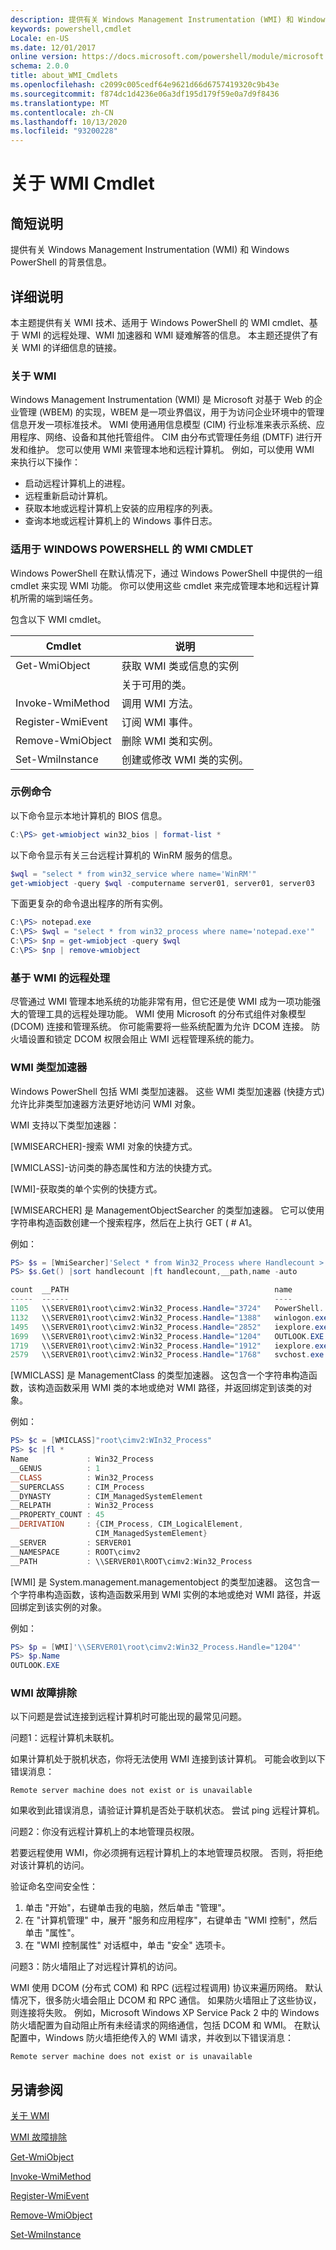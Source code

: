 ```yaml
---
description: 提供有关 Windows Management Instrumentation (WMI) 和 Windows PowerShell 的背景信息。
keywords: powershell,cmdlet
Locale: en-US
ms.date: 12/01/2017
online version: https://docs.microsoft.com/powershell/module/microsoft.powershell.core/about/about_wmi_cmdlets?view=powershell-5.1&WT.mc_id=ps-gethelp
schema: 2.0.0
title: about_WMI_Cmdlets
ms.openlocfilehash: c2099c005cedf64e9621d66d6757419320c9b43e
ms.sourcegitcommit: f874dc1d4236e06a3df195d179f59e0a7d9f8436
ms.translationtype: MT
ms.contentlocale: zh-CN
ms.lasthandoff: 10/13/2020
ms.locfileid: "93200228"
---
```

# <a name="about-wmi-cmdlets"></a>关于 WMI Cmdlet

## <a name="short-description"></a>简短说明

提供有关 Windows Management Instrumentation (WMI) 和 Windows PowerShell 的背景信息。

## <a name="long-description"></a>详细说明

本主题提供有关 WMI 技术、适用于 Windows PowerShell 的 WMI cmdlet、基于 WMI 的远程处理、WMI 加速器和 WMI 疑难解答的信息。 本主题还提供了有关 WMI 的详细信息的链接。

### <a name="about-wmi"></a>关于 WMI

Windows Management Instrumentation (WMI) 是 Microsoft 对基于 Web 的企业管理 (WBEM) 的实现，WBEM 是一项业界倡议，用于为访问企业环境中的管理信息开发一项标准技术。 WMI 使用通用信息模型 (CIM) 行业标准来表示系统、应用程序、网络、设备和其他托管组件。 CIM 由分布式管理任务组 (DMTF) 进行开发和维护。 您可以使用 WMI 来管理本地和远程计算机。 例如，可以使用 WMI 来执行以下操作：

- 启动远程计算机上的进程。
- 远程重新启动计算机。
- 获取本地或远程计算机上安装的应用程序的列表。
- 查询本地或远程计算机上的 Windows 事件日志。

### <a name="the-wmi-cmdlets-for-windows-powershell"></a>适用于 WINDOWS POWERSHELL 的 WMI CMDLET

Windows PowerShell 在默认情况下，通过 Windows PowerShell 中提供的一组 cmdlet 来实现 WMI 功能。 你可以使用这些 cmdlet 来完成管理本地和远程计算机所需的端到端任务。

包含以下 WMI cmdlet。

|Cmdlet           |说明                                   |
|-----------------|----------------------------------------------|
|Get-WmiObject    |获取 WMI 类或信息的实例  |
|                 |关于可用的类。                  |
|Invoke-WmiMethod |调用 WMI 方法。                            |
|Register-WmiEvent|订阅 WMI 事件。                    |
|Remove-WmiObject |删除 WMI 类和实例。            |
|Set-WmiInstance  |创建或修改 WMI 类的实例。 |

### <a name="sample-commands"></a>示例命令
以下命令显示本地计算机的 BIOS 信息。

```powershell
C:\PS> get-wmiobject win32_bios | format-list *
```

以下命令显示有关三台远程计算机的 WinRM 服务的信息。

```powershell
$wql = "select * from win32_service where name='WinRM'"
get-wmiobject -query $wql -computername server01, server01, server03
```

下面更复杂的命令退出程序的所有实例。

```powershell
C:\PS> notepad.exe
C:\PS> $wql = "select * from win32_process where name='notepad.exe'"
C:\PS> $np = get-wmiobject -query $wql
C:\PS> $np | remove-wmiobject
```

### <a name="wmi-based-remoting"></a>基于 WMI 的远程处理

尽管通过 WMI 管理本地系统的功能非常有用，但它还是使 WMI 成为一项功能强大的管理工具的远程处理功能。 WMI 使用 Microsoft 的分布式组件对象模型 (DCOM) 连接和管理系统。 你可能需要将一些系统配置为允许 DCOM 连接。
防火墙设置和锁定 DCOM 权限会阻止 WMI 远程管理系统的能力。

### <a name="wmi-type-accelerators"></a>WMI 类型加速器

Windows PowerShell 包括 WMI 类型加速器。 这些 WMI 类型加速器 (快捷方式) 允许比非类型加速器方法更好地访问 WMI 对象。

WMI 支持以下类型加速器：

[WMISEARCHER]-搜索 WMI 对象的快捷方式。

[WMICLASS]-访问类的静态属性和方法的快捷方式。

[WMI]-获取类的单个实例的快捷方式。

[WMISEARCHER] 是 ManagementObjectSearcher 的类型加速器。 它可以使用字符串构造函数创建一个搜索程序，然后在上执行 GET ( # A1。

例如：

```powershell
PS> $s = [WmiSearcher]'Select * from Win32_Process where Handlecount > 1000'
PS> $s.Get() |sort handlecount |ft handlecount,__path,name -auto

count  __PATH                                              name
-----  ------                                              ----
1105   \\SERVER01\root\cimv2:Win32_Process.Handle="3724"   PowerShell...
1132   \\SERVER01\root\cimv2:Win32_Process.Handle="1388"   winlogon.exe
1495   \\SERVER01\root\cimv2:Win32_Process.Handle="2852"   iexplore.exe
1699   \\SERVER01\root\cimv2:Win32_Process.Handle="1204"   OUTLOOK.EXE
1719   \\SERVER01\root\cimv2:Win32_Process.Handle="1912"   iexplore.exe
2579   \\SERVER01\root\cimv2:Win32_Process.Handle="1768"   svchost.exe
```

[WMICLASS] 是 ManagementClass 的类型加速器。 这包含一个字符串构造函数，该构造函数采用 WMI 类的本地或绝对 WMI 路径，并返回绑定到该类的对象。

例如：

```powershell
PS> $c = [WMICLASS]"root\cimv2:WIn32_Process"
PS> $c |fl *
Name             : Win32_Process
__GENUS          : 1
__CLASS          : Win32_Process
__SUPERCLASS     : CIM_Process
__DYNASTY        : CIM_ManagedSystemElement
__RELPATH        : Win32_Process
__PROPERTY_COUNT : 45
__DERIVATION     : {CIM_Process, CIM_LogicalElement,
                   CIM_ManagedSystemElement}
__SERVER         : SERVER01
__NAMESPACE      : ROOT\cimv2
__PATH           : \\SERVER01\ROOT\cimv2:Win32_Process
```

[WMI] 是 System.management.managementobject 的类型加速器。 这包含一个字符串构造函数，该构造函数采用到 WMI 实例的本地或绝对 WMI 路径，并返回绑定到该实例的对象。

例如：

```powershell
PS> $p = [WMI]'\\SERVER01\root\cimv2:Win32_Process.Handle="1204"'
PS> $p.Name
OUTLOOK.EXE
```

### <a name="wmi-troubleshooting"></a>WMI 故障排除

以下问题是尝试连接到远程计算机时可能出现的最常见问题。

问题1：远程计算机未联机。

如果计算机处于脱机状态，你将无法使用 WMI 连接到该计算机。
可能会收到以下错误消息：

```
Remote server machine does not exist or is unavailable
```

如果收到此错误消息，请验证计算机是否处于联机状态。 尝试 ping 远程计算机。

问题2：你没有远程计算机上的本地管理员权限。

若要远程使用 WMI，你必须拥有远程计算机上的本地管理员权限。 否则，将拒绝对该计算机的访问。

验证命名空间安全性：

1. 单击 "开始"，右键单击我的电脑，然后单击 "管理"。
2. 在 "计算机管理" 中，展开 "服务和应用程序"，右键单击 "WMI 控制"，然后单击 "属性"。
3. 在 "WMI 控制属性" 对话框中，单击 "安全" 选项卡。

问题3：防火墙阻止了对远程计算机的访问。

WMI 使用 DCOM (分布式 COM) 和 RPC (远程过程调用) 协议来遍历网络。 默认情况下，很多防火墙会阻止 DCOM 和 RPC 通信。 如果防火墙阻止了这些协议，则连接将失败。 例如，Microsoft Windows XP Service Pack 2 中的 Windows 防火墙配置为自动阻止所有未经请求的网络通信，包括 DCOM 和 WMI。 在默认配置中，Windows 防火墙拒绝传入的 WMI 请求，并收到以下错误消息：

```
Remote server machine does not exist or is unavailable
```

## <a name="see-also"></a>另请参阅

[关于 WMI](/windows/win32/wmisdk/about-wmi)

[WMI 故障排除](/windows/win32/wmisdk/wmi-troubleshooting)

[Get-WmiObject](xref:Microsoft.PowerShell.Management.Get-WmiObject)

[Invoke-WmiMethod](xref:Microsoft.PowerShell.Management.Invoke-WmiMethod)

[Register-WmiEvent](xref:Microsoft.PowerShell.Management.Register-WmiEvent)

[Remove-WmiObject](xref:Microsoft.PowerShell.Management.Remove-WmiObject)

[Set-WmiInstance](xref:Microsoft.PowerShell.Management.Set-WmiInstance)

